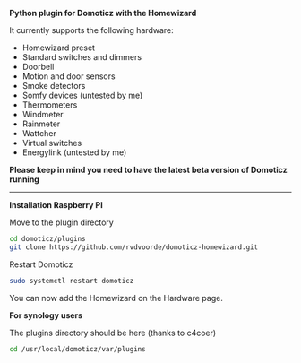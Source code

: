 <b>Python plugin for Domoticz with the Homewizard</b>

It currently supports the following hardware:
<ul>
<li>Homewizard preset</li>
<li>Standard switches and dimmers</li>
<li>Doorbell</li>
<li>Motion and door sensors</li>
<li>Smoke detectors</li>
<li>Somfy devices (untested by me)</li>
<li>Thermometers</li>
<li>Windmeter</li>
<li>Rainmeter</li>
<li>Wattcher</li>
<li>Virtual switches</li>
<li>Energylink (untested by me)</li>
</ul>

<b>Please keep in mind you need to have the latest beta version of Domoticz running</b>

<hr/>

<b>Installation Raspberry PI</b>

Move to the plugin directory
```bash
cd domoticz/plugins
git clone https://github.com/rvdvoorde/domoticz-homewizard.git
```
Restart Domoticz
```bash
sudo systemctl restart domoticz
```

You can now add the Homewizard on the Hardware page.

<b>For synology users</b>

The plugins directory should be here (thanks to c4coer)
```bash
cd /usr/local/domoticz/var/plugins
```
